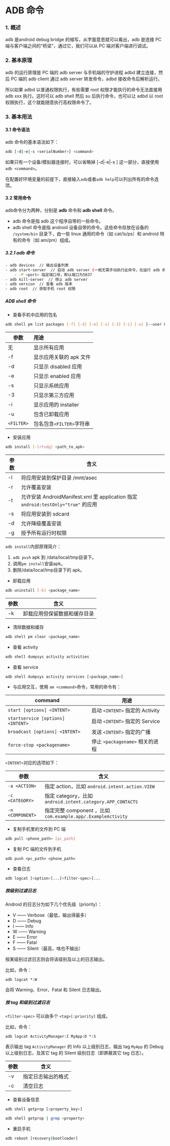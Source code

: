 # ADB 命令

### 1. 概述

adb 是android debug bridge 的缩写，从字面意思就可以看出，adb 是连接 PC 端与客户端之间的“桥梁”，通过它，我们可以从 PC 端对客户端进行调试。

### 2. 基本原理

adb 的运行原理是 PC 端的 adb server 与手机端的守护进程 adbd 建立连接，然后 PC 端的 adb client 通过 adb server 转发命令，adbd 接收命令后解析运行。

所以如果 adbd 以普通权限执行，有些需要 root 权限才能执行的命令无法直接用 adb xxx 执行。这时可以 adb shell 然后 su 后执行命令，也可以让 adbd 以 root 权限执行，这个就能随意执行高权限命令了。
### 3. 基本用法
#### 3.1 命令语法
adb 命令的基本语法如下：
```sh
adb [-d|-e|-s <serialNumber>] <command>
```
如果只有一个设备/模拟器连接时，可以省略掉 [-d|-e|-s <serialNumber>] 这一部分，直接使用 `adb <command>`。

在配置好环境变量的前提下，直接输入`adb`或者`adb help`可以列出所有的命令选项。

#### 3.2 常用命令

adb命令分为两种，分别是 **adb** 命令和 **adb shell** 命令。

- adb 命令是指 adb 这个程序自带的一些命令。
- adb shell 命令是指 android 设备自带的命令。这些命令存放在设备的 `/system/bin` 目录下，由一些 linux 通用的命令（如 cat/ls/ps）和 android 特有的命令（如 am/pm）组成。

##### 3.2.1 adb 命令
```sh
- adb devices  // 输出设备列表
- adb start-server  // 启动 adb server (一般无需手动执行此命令，在运行 adb 命令时若发现 adb server 没有启动会自动调起)
    - -P <port> 指定端口号，默认端口为5037
- adb kill-server  // 停止 adb server
- adb version  // 查看 adb 版本
- adb root  // 获取手机 root 权限
```
##### ADB shell 命令

- 查看手机中应用的包名

```sh
adb shell pm list packages [-f] [-d] [-e] [-s] [-3] [-i] [-u] [--user USER_ID][FILTER]
```
| 参数         | 用途                |
| ---------- | :---------------- |
| 无          | 显示所有应用            |
| -f         | 显示应用关联的 apk 文件    |
| -d         | 只显示 disabled 应用   |
| -e         | 只显示 enabled 应用    |
| -s         | 只显示系统应用           |
| -3         | 只显示第三方应用          |
| -i         | 显示应用的 installer   |
| -u         | 包含已卸载应用           |
| `<FILTER>` | 包名包含`<FILTER>`字符串 |

- 安装应用

```sh
adb install [-lrtsdg] <path_to_apk>
```
| 参数   | 含义                                       |
| ---- | ---------------------------------------- |
| -l   | 将应用安装到保护目录 /mnt/asec                     |
| -r   | 允许覆盖安装                                   |
| -t   | 允许安装 AndroidManifest.xml 里 application 指定 `android:testOnly="true"` 的应用 |
| -s   | 将应用安装到 sdcard                            |
| -d   | 允许降级覆盖安装                                 |
| -g   | 授予所有运行时权限                                |

`adb install`内部原理简介：

1. `adb push` apk 到 /data/local/tmp目录下。
2. 调用`pm install`安装apk。
3. 删除/data/local/tmp目录下的 apk。

- 卸载应用

```sh
adb uninstall [-k] <package_name>
```

| 参数   | 含义             |
| ---- | -------------- |
| -k   | 卸载应用但保留数据和缓存目录 |

- 清除数据和缓存

```sh
adb shell pm clear <package_name>
```

- 查看 activity

```sh
adb shell dumpsys activity activities
```

- 查看 service

```sh
adb shell dumpsys activity services [<package_name>]
```

- 与应用交互，使用 `am <command>`命令，常用的<command>命令有：

| command                           | 用途                         |
| --------------------------------- | -------------------------- |
| `start [options] <INTENT>`        | 启动 `<INTENT>` 指定的 Activity |
| `startservice [options] <INTENT>` | 启动 `<INTENT>` 指定的 Service  |
| `broadcast [options] <INTENT>`    | 发送 `<INTENT>` 指定的广播        |
| `force-stop <packagename>`        | 停止 `<packagename>` 相关的进程   |

`<INTENT>`对应的选项如下：

| 参数               | 含义                                       |
| ---------------- | ---------------------------------------- |
| `-a <ACTION>`    | 指定 action，比如 `android.intent.action.VIEW` |
| `-c <CATEGORY>`  | 指定 category，比如 `android.intent.category.APP_CONTACTS` |
| `-n <COMPONENT>` | 指定完整 component ，比如 `com.example.app/.ExampleActivity` |

- 复制手机里的文件到 PC 端

```sh
adb pull <phone_path> [pc_path]
```

- 复制 PC 端的文件到手机

```shell
adb push <pc_path> <phone_path>
```

- 查看日志

```sh
adb logcat [<option>]...[<filter-spec>]...
```

##### 按级别过滤日志

Android 的日志分为如下几个优先级（priority）：

- V —— Verbose（最低，输出得最多）
- D —— Debug
- I —— Info
- W —— Warning
- E —— Error
- F —— Fatal
- S —— Silent（最高，啥也不输出）

按某级别过滤日志则会将该级别及以上的日志输出。

比如，命令：

```
adb logcat *:W
```

会将 Warning、Error、Fatal 和 Silent 日志输出。

##### 按 tag 和级别过滤日志

`<filter-spec>` 可以由多个 `<tag>[:priority]` 组成。

比如，命令：

```
adb logcat ActivityManager:I MyApp:D *:S
```

表示输出 tag `ActivityManager` 的 Info 以上级别日志，输出 tag `MyApp` 的 Debug 以上级别日志，及其它 tag 的 Silent 级别日志（即屏蔽其它 tag 日志）。

| 参数   | 含义        |
| ---- | --------- |
| -v   | 指定日志输出的格式 |
| -c   | 清空日志      |

- 查看设备信息

```sh
adb shell getprop [<property_key>]
```

```sh
adb shell getprop | grep <property>
```

- 重启手机

```sh
adb reboot [recovery|bootloader]
```
